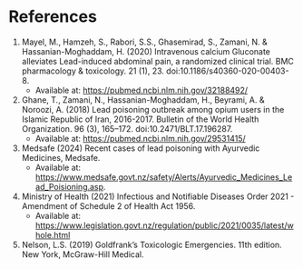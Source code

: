 # References
1. Mayel, M., Hamzeh, S., Rabori, S.S., Ghasemirad, S., Zamani, N. & Hassanian-Moghaddam, H. (2020) Intravenous calcium Gluconate alleviates Lead-induced abdominal pain, a randomized clinical trial. BMC pharmacology & toxicology. 21 (1), 23. doi:10.1186/s40360-020-00403-8.
    - Available at: https://pubmed.ncbi.nlm.nih.gov/32188492/
2. Ghane, T., Zamani, N., Hassanian-Moghaddam, H., Beyrami, A. & Noroozi, A. (2018) Lead poisoning outbreak among opium users in the Islamic Republic of Iran, 2016-2017. Bulletin of the World Health Organization. 96 (3), 165–172. doi:10.2471/BLT.17.196287.
    - Available at: https://pubmed.ncbi.nlm.nih.gov/29531415/
3. Medsafe (2024) Recent cases of lead poisoning with Ayurvedic Medicines, Medsafe.
    - Available at: https://www.medsafe.govt.nz/safety/Alerts/Ayurvedic_Medicines_Lead_Poisioning.asp. 
4. Ministry of Health (2021) Infectious and Notifiable Diseases Order 2021 - Amendment of Schedule 2 of Health Act 1956.
    - Available at: https://www.legislation.govt.nz/regulation/public/2021/0035/latest/whole.html
5. Nelson, L.S. (2019) Goldfrank’s Toxicologic Emergencies. 11th edition. New York, McGraw-Hill Medical.
